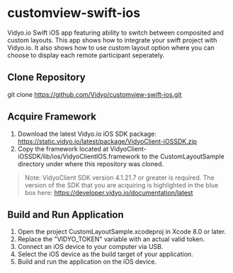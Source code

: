 # customview-swift-ios
Vidyo.io Swift iOS app featuring ability to switch between composited and custom layouts. This app shows how to integrate your swift project with Vidyo.io. It also shows how to use custom layout option where you can choose to display each remote participant seperately. 

## Clone Repository
git clone https://github.com/Vidyo/customview-swift-ios.git

## Acquire Framework
1. Download the latest Vidyo.io iOS SDK package: https://static.vidyo.io/latest/package/VidyoClient-iOSSDK.zip
2. Copy the framework located at VidyoClient-iOSSDK/lib/ios/VidyoClientIOS.framework to the CustomLayoutSample directory under where this repository was cloned.

> Note: VidyoClient SDK version 4.1.21.7 or greater is required.
> The version of the SDK that you are acquiring is highlighted in the blue box here: https://developer.vidyo.io/documentation/latest

## Build and Run Application
1. Open the project CustomLayoutSample.xcodeproj in Xcode 8.0 or later.
2. Replace the "VIDYO_TOKEN" variable with an actual valid token. 
3. Connect an iOS device to your computer via USB.
4. Select the iOS device as the build target of your application.
5. Build and run the application on the iOS device.

